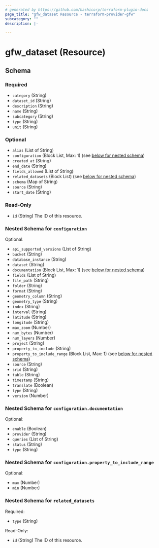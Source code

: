```yaml
---
# generated by https://github.com/hashicorp/terraform-plugin-docs
page_title: "gfw_dataset Resource - terraform-provider-gfw"
subcategory: ""
description: |-
  
---
```


# gfw_dataset (Resource)





<!-- schema generated by tfplugindocs -->
## Schema

### Required

- `category` (String)
- `dataset_id` (String)
- `description` (String)
- `name` (String)
- `subcategory` (String)
- `type` (String)
- `unit` (String)

### Optional

- `alias` (List of String)
- `configuration` (Block List, Max: 1) (see [below for nested schema](#nestedblock--configuration))
- `created_at` (String)
- `end_date` (String)
- `fields_allowed` (List of String)
- `related_datasets` (Block List) (see [below for nested schema](#nestedblock--related_datasets))
- `schema` (Map of String)
- `source` (String)
- `start_date` (String)

### Read-Only

- `id` (String) The ID of this resource.

<a id="nestedblock--configuration"></a>
### Nested Schema for `configuration`

Optional:

- `api_supported_versions` (List of String)
- `bucket` (String)
- `database_instance` (String)
- `dataset` (String)
- `documentation` (Block List, Max: 1) (see [below for nested schema](#nestedblock--configuration--documentation))
- `fields` (List of String)
- `file_path` (String)
- `folder` (String)
- `format` (String)
- `geometry_column` (String)
- `geometry_type` (String)
- `index` (String)
- `interval` (String)
- `latitude` (String)
- `longitude` (String)
- `max_zoom` (Number)
- `num_bytes` (Number)
- `num_layers` (Number)
- `project` (String)
- `property_to_include` (String)
- `property_to_include_range` (Block List, Max: 1) (see [below for nested schema](#nestedblock--configuration--property_to_include_range))
- `source` (String)
- `srid` (String)
- `table` (String)
- `timestamp` (String)
- `translate` (Boolean)
- `type` (String)
- `version` (Number)

<a id="nestedblock--configuration--documentation"></a>
### Nested Schema for `configuration.documentation`

Optional:

- `enable` (Boolean)
- `provider` (String)
- `queries` (List of String)
- `status` (String)
- `type` (String)


<a id="nestedblock--configuration--property_to_include_range"></a>
### Nested Schema for `configuration.property_to_include_range`

Optional:

- `max` (Number)
- `min` (Number)



<a id="nestedblock--related_datasets"></a>
### Nested Schema for `related_datasets`

Required:

- `type` (String)

Read-Only:

- `id` (String) The ID of this resource.


